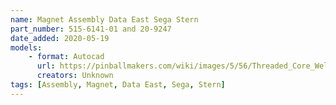 ```yaml
---
name: Magnet Assembly Data East Sega Stern
part_number: 515-6141-01 and 20-9247
date_added: 2020-05-19
models:
    - format: Autocad
      url: https://pinballmakers.com/wiki/images/5/56/Threaded_Core_Weld_Assembly_515-6141-01_and_Magnet_Coil_20-9247.dwg
      creators: Unknown
tags: [Assembly, Magnet, Data East, Sega, Stern]
---
```

